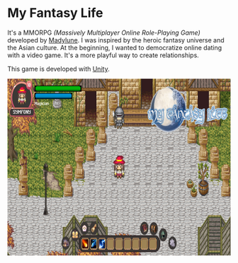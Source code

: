 # My Fantasy Life
It's a MMORPG *(Massively Multiplayer Online Role-Playing Game)* developed by [Madylune](https://github.com/Madylune). I was inspired by the heroic fantasy universe and the Asian culture.
At the beginning, I wanted to democratize online dating with a video game. It's a more playful way to create relationships.

This game is developed with [Unity](https://unity.com/fr).

<p align="center">
  <img src="cover.png" alt="Couverture du jeu" height="400">
</p>